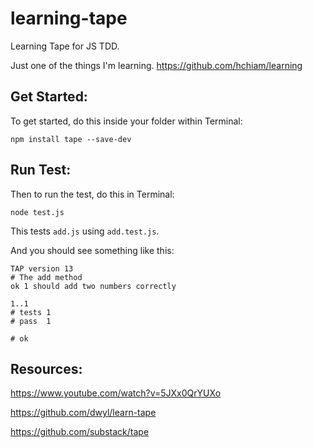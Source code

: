 # learning-tape
Learning Tape for JS TDD.

Just one of the things I'm learning. https://github.com/hchiam/learning

## Get Started:
To get started, do this inside your folder within Terminal:
```
npm install tape --save-dev
```

## Run Test:
Then to run the test, do this in Terminal:
```
node test.js
```

This tests `add.js` using `add.test.js`.

And you should see something like this:
```
TAP version 13
# The add method
ok 1 should add two numbers correctly

1..1
# tests 1
# pass  1

# ok
```

## Resources:

https://www.youtube.com/watch?v=5JXx0QrYUXo

https://github.com/dwyl/learn-tape

https://github.com/substack/tape
